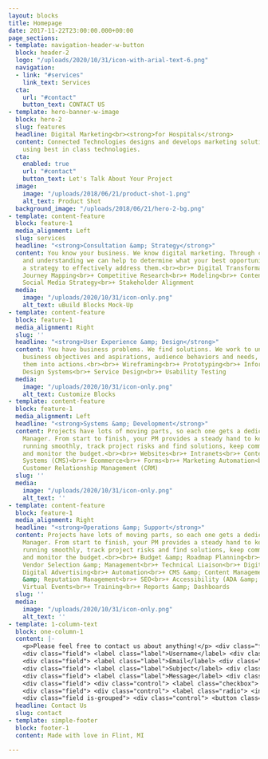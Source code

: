 ```yaml
---
layout: blocks
title: Homepage
date: 2017-11-22T23:00:00.000+00:00
page_sections:
- template: navigation-header-w-button
  block: header-2
  logo: "/uploads/2020/10/31/icon-with-arial-text-6.png"
  navigation:
  - link: "#services"
    link_text: Services
  cta:
    url: "#contact"
    button_text: CONTACT US
- template: hero-banner-w-image
  block: hero-2
  slug: features
  headline: Digital Marketing<br><strong>for Hospitals</strong>
  content: Connected Technologies designs and develops marketing solutions for hospitals
    using best in class technologies.
  cta:
    enabled: true
    url: "#contact"
    button_text: Let's Talk About Your Project
  image:
    image: "/uploads/2018/06/21/product-shot-1.png"
    alt_text: Product Shot
  background_image: "/uploads/2018/06/21/hero-2-bg.png"
- template: content-feature
  block: feature-1
  media_alignment: Left
  slug: services
  headline: "<strong>Consultation &amp; Strategy</strong>"
  content: You know your business. We know digital marketing. Through collaboration
    and understanding we can help to determine what your best opportunities are design
    a strategy to effectively address them.<br><br>+ Digital Transformation<br>+ User
    Journey Mapping<br>+ Competitive Research<br>+ Modeling<br>+ Content Strategy<br>+
    Social Media Strategy<br>+ Stakeholder Alignment
  media:
    image: "/uploads/2020/10/31/icon-only.png"
    alt_text: uBuild Blocks Mock-Up
- template: content-feature
  block: feature-1
  media_alignment: Right
  slug: ''
  headline: "<strong>User Experience &amp; Design</strong>"
  content: You have business problems. We find solutions. We work to understand your
    business objectives and aspirations, audience behaviors and needs, and then translate
    them into actions.<br><br>+ Wireframing<br>+ Prototyping<br>+ Information Architecture<br>+
    Design Systems<br>+ Service Design<br>+ Usability Testing
  media:
    image: "/uploads/2020/10/31/icon-only.png"
    alt_text: Customize Blocks
- template: content-feature
  block: feature-1
  media_alignment: Left
  headline: "<strong>Systems &amp; Development</strong>"
  content: Projects have lots of moving parts, so each one gets a dedicated Project
    Manager. From start to finish, your PM provides a steady hand to keep schedules
    running smoothly, track project risks and find solutions, keep communication flowing,
    and monitor the budget.<br><br>+ Websites<br>+ Intranets<br>+ Content Management
    Systems (CMS)<br>+ Ecommerce<br>+ Forms<br>+ Marketing Automation<br>+ Telehealth<br>+
    Customer Relationship Management (CRM)
  slug: ''
  media:
    image: "/uploads/2020/10/31/icon-only.png"
    alt_text: ''
- template: content-feature
  block: feature-1
  media_alignment: Right
  headline: "<strong>Operations &amp; Support</strong>"
  content: Projects have lots of moving parts, so each one gets a dedicated Project
    Manager. From start to finish, your PM provides a steady hand to keep schedules
    running smoothly, track project risks and find solutions, keep communication flowing,
    and monitor the budget.<br><br>+ Budget &amp; Roadmap Planning<br>+ Project Management<br>+
    Vendor Selection &amp; Management<br>+ Technical Liaison<br>+ Digital Audits<br>+
    Digital Advertising<br>+ Automation<br>+ CMS &amp; Content Management<br>+ Location
    &amp; Reputation Management<br>+ SEO<br>+ Accessibility (ADA &amp; WCAG Compliance)<br>+
    Virtual Events<br>+ Training<br>+ Reports &amp; Dashboards
  slug: ''
  media:
    image: "/uploads/2020/10/31/icon-only.png"
    alt_text: ''
- template: 1-column-text
  block: one-column-1
  content: |-
    <p>Please feel free to contact us about anything!</p> <div class="field"> <label class="label">Name</label> <div class="control"> <input class="input" type="text" placeholder="Text input"> </div> </div>
    <div class="field"> <label class="label">Username</label> <div class="control has-icons-left has-icons-right"> <input class="input is-success" type="text" placeholder="Text input" value="bulma"> <span class="icon is-small is-left"> <i class="fas fa-user"></i> </span> <span class="icon is-small is-right"> <i class="fas fa-check"></i> </span> </div> <p class="help is-success">This username is available</p> </div>
    <div class="field"> <label class="label">Email</label> <div class="control has-icons-left has-icons-right"> <input class="input is-danger" type="email" placeholder="Email input" value="hello@"> <span class="icon is-small is-left"> <i class="fas fa-envelope"></i> </span> <span class="icon is-small is-right"> <i class="fas fa-exclamation-triangle"></i> </span> </div> <p class="help is-danger">This email is invalid</p> </div>
    <div class="field"> <label class="label">Subject</label> <div class="control"> <div class="select"> <select> <option>Select dropdown</option> <option>With options</option> </select> </div> </div> </div>
    <div class="field"> <label class="label">Message</label> <div class="control"> <textarea class="textarea" placeholder="Textarea"></textarea> </div> </div>
    <div class="field"> <div class="control"> <label class="checkbox"> <input type="checkbox"> I agree to the <a href="#">terms and conditions</a> </label> </div> </div>
    <div class="field"> <div class="control"> <label class="radio"> <input type="radio" name="question"> Yes </label> <label class="radio"> <input type="radio" name="question"> No </label> </div> </div>
    <div class="field is-grouped"> <div class="control"> <button class="button is-link">Submit</button> </div> <div class="control"> <button class="button is-link is-light">Cancel</button> </div> </div>
  headline: Contact Us
  slug: contact
- template: simple-footer
  block: footer-1
  content: Made with love in Flint, MI

---
```

